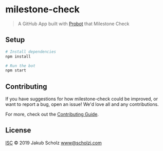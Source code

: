 # milestone-check

> A GitHub App built with [Probot](https://github.com/probot/probot) that Milestone Check

## Setup

```sh
# Install dependencies
npm install

# Run the bot
npm start
```

## Contributing

If you have suggestions for how milestone-check could be improved, or want to report a bug, open an issue! We'd love all and any contributions.

For more, check out the [Contributing Guide](CONTRIBUTING.md).

## License

[ISC](LICENSE) © 2019 Jakub Scholz <www@scholzj.com>
